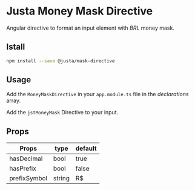 # Justa Money Mask Directive

Angular directive to format an input element with _BRL_ money mask.

## Istall

```bash
npm install --save @justa/mask-directive
```

## Usage

Add the `MoneyMaskDirective` in your `app.module.ts` file in the _declarations_ array.

Add the `jstMoneyMask` Directive to your input.

## Props

| Props | type | default |
|-------|------|---------|
| hasDecimal | bool | true |
| hasPrefix | bool | false |
| prefixSymbol | string | R$ |
